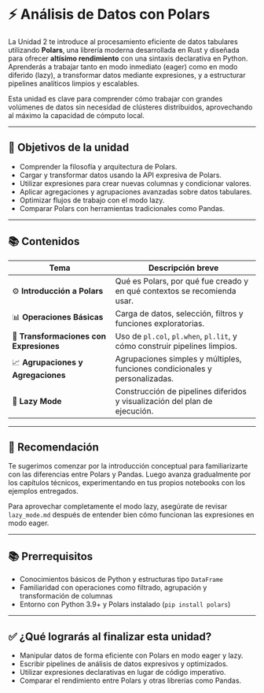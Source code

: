 # ⚡ Análisis de Datos con Polars

La Unidad 2 te introduce al procesamiento eficiente de datos tabulares utilizando **Polars**, una librería moderna desarrollada en Rust y diseñada para ofrecer **altísimo rendimiento** con una sintaxis declarativa en Python. Aprenderás a trabajar tanto en modo inmediato (eager) como en modo diferido (lazy), a transformar datos mediante expresiones, y a estructurar pipelines analíticos limpios y escalables.

Esta unidad es clave para comprender cómo trabajar con grandes volúmenes de datos sin necesidad de clústeres distribuidos, aprovechando al máximo la capacidad de cómputo local.

---

## 🎯 Objetivos de la unidad

- Comprender la filosofía y arquitectura de Polars.
- Cargar y transformar datos usando la API expresiva de Polars.
- Utilizar expresiones para crear nuevas columnas y condicionar valores.
- Aplicar agregaciones y agrupaciones avanzadas sobre datos tabulares.
- Optimizar flujos de trabajo con el modo lazy.
- Comparar Polars con herramientas tradicionales como Pandas.

---

## 📚 Contenidos

| Tema | Descripción breve |
|------|--------------------|
| ⚙️ **Introducción a Polars** | Qué es Polars, por qué fue creado y en qué contextos se recomienda usar. |
| 📊 **Operaciones Básicas** | Carga de datos, selección, filtros y funciones exploratorias. |
| 🧱 **Transformaciones con Expresiones** | Uso de `pl.col`, `pl.when`, `pl.lit`, y cómo construir pipelines limpios. |
| 📈 **Agrupaciones y Agregaciones** | Agrupaciones simples y múltiples, funciones condicionales y personalizadas. |
| 🧠 **Lazy Mode** | Construcción de pipelines diferidos y visualización del plan de ejecución. |

---

## 🧠 Recomendación

Te sugerimos comenzar por la introducción conceptual para familiarizarte con las diferencias entre Polars y Pandas. Luego avanza gradualmente por los capítulos técnicos, experimentando en tus propios notebooks con los ejemplos entregados.

Para aprovechar completamente el modo lazy, asegúrate de revisar `lazy_mode.md` después de entender bien cómo funcionan las expresiones en modo eager.

---

## 📚 Prerrequisitos

- Conocimientos básicos de Python y estructuras tipo `DataFrame`
- Familiaridad con operaciones como filtrado, agrupación y transformación de columnas
- Entorno con Python 3.9+ y Polars instalado (`pip install polars`)

---

## ✅ ¿Qué lograrás al finalizar esta unidad?

- Manipular datos de forma eficiente con Polars en modo eager y lazy.
- Escribir pipelines de análisis de datos expresivos y optimizados.
- Utilizar expresiones declarativas en lugar de código imperativo.
- Comparar el rendimiento entre Polars y otras librerías como Pandas.
